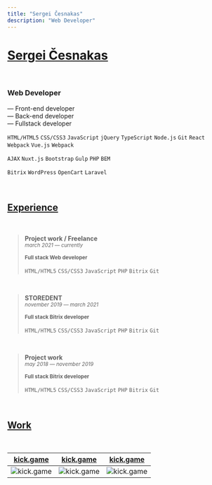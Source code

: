 ```yaml
---
title: "Sergei Česnakas"
description: "Web Developer"
---
```


# [Sergei Česnakas](/)

<br>

### Web Developer

— Front-end developer\
— Back-end developer\
— Fullstack developer

`HTML/HTML5` `CSS/CSS3` `JavaScript` `jQuery` `TypeScript` `Node.js` `Git` `React` `Webpack` `Vue.js` `Webpack`

`AJAX` `Nuxt.js` `Bootstrap` `Gulp` `PHP` `BEM`

`Bitrix` `WordPress` `OpenCart` `Laravel`

<br>

## [Experience](/experience)

<br>

> **Project work / Freelance**\
> <sub>*march 2021 — currently*</sub>
>
> <small>**Full stack Web developer**</small>
> 
> `HTML/HTML5` `CSS/CSS3` `JavaScript` `PHP` `Bitrix` `Git`

<br>

> **STOREDENT**\
> <sub>*november 2019 — march 2021*</sub>
>
> <small>**Full stack Bitrix developer**</small>
> 
> `HTML/HTML5` `CSS/CSS3` `JavaScript` `PHP` `Bitrix` `Git`

<br>

> **Project work**\
> <sub>*may 2018 — november 2019*</sub>
>
> <small>**Full stack Bitrix developer**</small>
> 
> `HTML/HTML5` `CSS/CSS3` `JavaScript` `PHP` `Bitrix` `Git`

<br>

## [Work](/work/)

<br>

[kick.game](/work/kick.game) | [kick.game](/work/kick.game) | [kick.game](/work/kick.game)
--- | --- | ---
![kick.game](/images/work/kick.game_preview.png) | ![kick.game](/images/work/kick.game_preview.png) | ![kick.game](/images/work/kick.game_preview.png)

<br><br><br>
